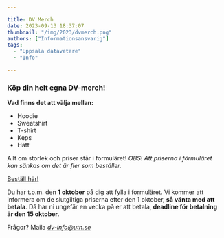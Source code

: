 ```yaml
---

title: DV Merch
date: 2023-09-13 18:37:07
thumbnail: "/img/2023/dvmerch.png"
authors: ["Informationsansvarig"]
tags: 
  - "Uppsala datavetare"
  - "Info"

---
```

### Köp din helt egna DV-merch!

**Vad finns det att välja mellan:**
* Hoodie
* Sweatshirt
* T-shirt
* Keps 
* Hatt

Allt om storlek och priser står i formuläret! 
*OBS! Att priserna i förmuläret kan sänkas om det är fler som beställer.*

[Beställ här!](https://forms.gle/nsZmH5GchTyuet2X9) 

Du har t.o.m. den **1 oktober** på dig att fylla i formuläret. Vi kommer att informera om de slutgiltiga priserna efter den 1 oktober, **så vänta med att betala**. Då har ni ungefär en vecka på er att betala, **deadline för betalning är den 15 oktober**.

Frågor? Maila *dv-info@utn.se*
